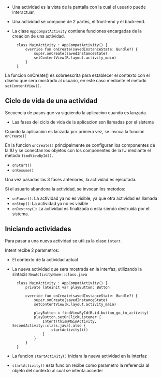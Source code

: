 - Una actividad es la vista de la pantalla con la cual el usuario puede interactuar.
- Una actividad se compone de 2 partes, el front-end y el back-end.
- La clase `AppCompatActivity` contiene funciones encargadas de la creacion de una actividad.

        class MainActivity : AppCompatActivity() {
            override fun onCreate(savedInstanceState: Bundle?) {
                super.onCreate(savedInstanceState)
                setContentView(R.layout.activity_main)
            }
        }

La funcion onCreate() es sobreescrita para establecer el contexto con el diseño que sera mostrado al usuario, en este caso mediante el metodo `setContentView()`.

## Ciclo de vida de una actividad

Secuencia de pasos que va siguiendo la aplicacion cuando es lanzada.

- Las fases del ciclo de vida de la aplicacion son llamadas por el sistema

Cuando la aplicacion es lanzada por primera vez, se invoca la funcion `onCreate()`

En la funcion `onCreate()` principalmente se configuran los componentes de la IU y se conectan los objetos con los componentes de la IU mediante el metodo `findViewById()`.

- `onStart()`
- `onResume()`

Una vez pasadas las 3 fases anteriores, la actividad es ejecutada.

Si el usuario abandona la actividad, se invocan los metodos:

- `onPause()`: La actividad ya no es visible, ya que otra actividad es llamada
- `onStop()`: La actividad ya no es visible
- `onDestroy()`: La actividad es finalizada o esta siendo destruida por el sistema.

## Iniciando actividades

Para pasar a una nueva actividad se utiliza la clase `Intent`.

Intent recibe 2 parametros:
- El contexto de la actividad actual
- La nueva actividad que sera mostrada en la interfaz, utilizando la sintaxis `NewActivityName::class.java`

        class MainActivity : AppCompatActivity() {
            private lateinit var playButton: Button

            override fun onCreate(savedInstanceState: Bundle?) {
                super.onCreate(savedInstanceState)
                setContentView(R.layout.activity_main)

                playButton = findViewById(R.id.button_go_to_activity)
                playButton.setOnClickListener {
                    Intent(this@MainActivity, SecondActivity::class.java).also {
                        startActivity(it)
                    }
                }
            }
        }

- La funcion `startActivity()` iniciara la nueva actividad en la interfaz
- `startActivity()` esta funcion recibe como parametro la referencia al objeto del contexto al cual se intenta acceder